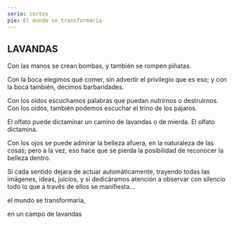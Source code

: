 ```yaml
---
serie: cortos
pie: El mundo se transformaría
---
```


## LAVANDAS

Con las manos se crean bombas, y también se rompen piñatas.

Con la boca elegimos qué comer, sin advertir el privilegio que es eso; y con la boca también, decimos barbaridades.

Con los oídos escuchamos palabras que puedan nutrirnos o destruirnos.
Con los oídos, también podemos escuchar el trino de los pájaros.

El olfato puede dictaminar un camino de lavandas o de mierda. El olfato dictamina.

Con los ojos se puede admirar la belleza afuera, en la naturaleza de las cosas; pero a la vez, eso hace que se pierda la posibilidad de reconocer la belleza dentro.

Si cada sentido dejara de actuar automáticamente, trayendo todas las imágenes, ideas, juicios, y si dedicáramos atención a observar con silencio todo lo que a través de ellos se manifiesta…

el mundo se transformaría,

en un campo de lavandas
